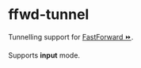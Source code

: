# ffwd-tunnel

Tunnelling support for
[FastForward &#9193;](https://github.com/spotify/ffwd).

Supports **input** mode.
